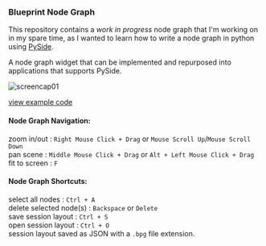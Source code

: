 ### Blueprint Node Graph

This repository contains a *work in progress* node graph that I'm working on in my spare time, as
I wanted to learn how to write a node graph in python using [PySide](http://pyside.github.io/docs/pyside/).

A node graph widget that can be implemented and repurposed into applications
that supports PySide.

![screencap01](https://raw.githubusercontent.com/jchanvfx/bpNodeGraph/master/screenshot.png)

[view example code](https://github.com/jchanvfx/bpNodeGraph/blob/master/example.py)

#### Node Graph Navigation:
zoom in/out : `Right Mouse Click + Drag` or `Mouse Scroll Up`/`Mouse Scroll Down`<br/>
pan scene : `Middle Mouse Click + Drag` or `Alt + Left Mouse Click + Drag`<br/>
fit to screen : `F`

#### Node Graph Shortcuts:
select all nodes : `Ctrl + A`<br/>
delete selected node(s) : `Backspace` or `Delete`<br/>
save session layout : `Ctrl + S` <br/>
open session layout : `Ctrl + O` <br/>
session layout saved as JSON with a `.bpg` file extension.
